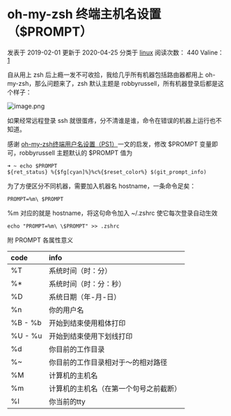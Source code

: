 # oh-my-zsh 终端主机名设置（$PROMPT）

 发表于 2019-02-01  更新于 2020-04-25  分类于 [linux](https://www.xxb.me/categories/linux/)  阅读次数： 440  Valine： [1](https://www.xxb.me/linux/yuque-prompt/#valine-comments)

自从用上 zsh 后上瘾一发不可收拾，我给几乎所有机器包括路由器都用上 oh-my-zsh，那么问题来了，zsh 默认主题是 robbyrussell，所有机器登录后都是这个样子：

![image.png](https://cdn.nlark.com/yuque/0/2019/png/240959/1548999257622-141dcead-ebc1-4f5d-a3b8-7a11edad8f59.png#align=left&display=inline&height=235&margin=%5Bobject%20Object%5D&name=image.png&originHeight=235&originWidth=589&size=10758&status=done&style=none&width=589)

如果经常远程登录 ssh 就很蛋疼，分不清谁是谁，命令在错误的机器上运行也不知道。

感谢 [oh-my-zsh终端用户名设置（PS1）](https://www.jianshu.com/p/bf488bf22cba)一文的启发，修改 $PROMPT 变量即可，robbyrussell 主题默认的 $PROMPT 值为

```
➜ ~ echo $PROMPT
${ret_status} %{$fg[cyan]%}%c%{$reset_color%} $(git_prompt_info)
```


为了方便区分不同机器，需要加入机器名 hostname，一条命令足矣：

```
PROMPT=%m\ $PROMPT
```


%m 对应的就是 hostname，将这句命令加入 ~/.zshrc 使它每次登录自动生效

```
echo "PROMPT=%m\ \$PROMPT" >> .zshrc
```


附 PROMPT 各属性意义

| code    | info                                   |
| :------ | :------------------------------------- |
| %T      | 系统时间（时：分）                     |
| %*      | 系统时间（时：分：秒）                 |
| %D      | 系统日期（年-月-日）                   |
| %n      | 你的用户名                             |
| %B - %b | 开始到结束使用粗体打印                 |
| %U - %u | 开始到结束使用下划线打印               |
| %d      | 你目前的工作目录                       |
| %~      | 你目前的工作目录相对于～的相对路径     |
| %M      | 计算机的主机名                         |
| %m      | 计算机的主机名（在第一个句号之前截断） |
| %l      | 你当前的tty                            |